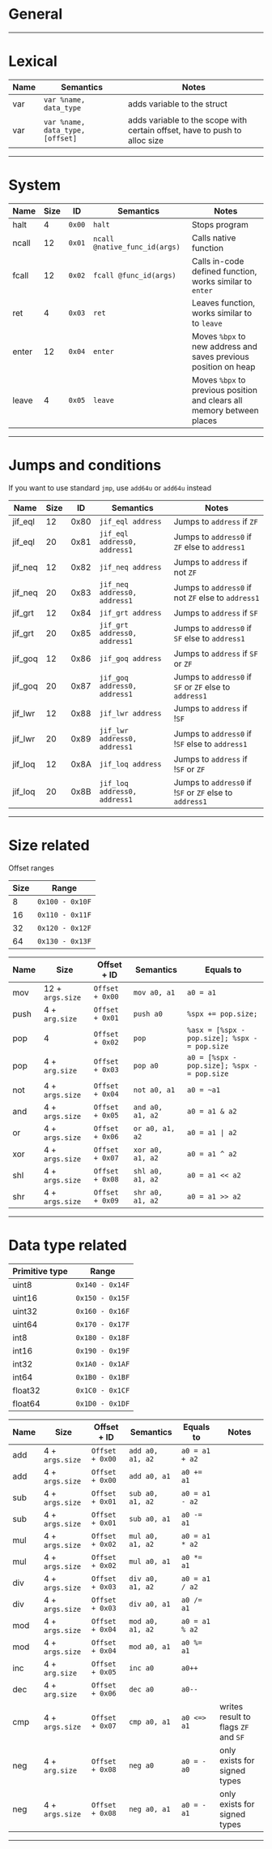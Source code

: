 # General

---

# Lexical

| Name | Semantics                        | Notes                                                                      |
| ---- | -------------------------------- | -------------------------------------------------------------------------- |
| var  | `var %name, data_type`           | adds variable to the struct                                                |
| var  | `var %name, data_type, [offset]` | adds variable to the scope with certain offset, have to push to alloc size |

---

# System

| Name  | Size | ID     | Semantics                     | Notes                                                                  |
| ----- | ---- | ------ | ----------------------------- | ---------------------------------------------------------------------- |
| halt  | 4    | `0x00` | `halt`                        | Stops program                                                          |
| ncall | 12   | `0x01` | `ncall @native_func_id(args)` | Calls native function                                                  |
| fcall | 12   | `0x02` | `fcall @func_id(args)`        | Calls in-code defined function, works similar to `enter`               |
| ret   | 4    | `0x03` | `ret`                         | Leaves function, works similar to to `leave`                           |
| enter | 12   | `0x04` | `enter`                       | Moves `%bpx` to new address and saves previous position on heap        |
| leave | 4    | `0x05` | `leave`                       | Moves `%bpx` to previous position and clears all memory between places |

---

# Jumps and conditions

If you want to use standard `jmp`, use `add64u` or `add64u` instead

| Name    | Size | ID   | Semantics                    | Notes                                                   |
| ------- | ---- | ---- | ---------------------------- | ------------------------------------------------------- |
| jif_eql | 12   | 0x80 | `jif_eql address`            | Jumps to `address` if `ZF`                              |
| jif_eql | 20   | 0x81 | `jif_eql address0, address1` | Jumps to `address0` if `ZF` else to `address1`          |
| jif_neq | 12   | 0x82 | `jif_neq address`            | Jumps to `address` if not `ZF`                          |
| jif_neq | 20   | 0x83 | `jif_neq address0, address1` | Jumps to `address0` if not `ZF` else to `address1`      |
| jif_grt | 12   | 0x84 | `jif_grt address`            | Jumps to `address` if `SF`                              |
| jif_grt | 20   | 0x85 | `jif_grt address0, address1` | Jumps to `address0` if `SF` else to `address1`          |
| jif_goq | 12   | 0x86 | `jif_goq address`            | Jumps to `address` if `SF` or `ZF`                      |
| jif_goq | 20   | 0x87 | `jif_goq address0, address1` | Jumps to `address0` if `SF` or `ZF` else to `address1`  |
| jif_lwr | 12   | 0x88 | `jif_lwr address`            | Jumps to `address` if !`SF`                             |
| jif_lwr | 20   | 0x89 | `jif_lwr address0, address1` | Jumps to `address0` if !`SF` else to `address1`         |
| jif_loq | 12   | 0x8A | `jif_loq address`            | Jumps to `address` if !`SF` or `ZF`                     |
| jif_loq | 20   | 0x8B | `jif_loq address0, address1` | Jumps to `address0` if !`SF` or `ZF` else to `address1` |

---

# Size related

Offset ranges

| Size | Range           |
| ---- | --------------- |
| 8    | `0x100 - 0x10F` |
| 16   | `0x110 - 0x11F` |
| 32   | `0x120 - 0x12F` |
| 64   | `0x130 - 0x13F` |

| Name | Size             | Offset + ID     | Semantics        | Equals to                                    |
| ---- | ---------------- | --------------- | ---------------- | -------------------------------------------- |
| mov  | 12 + `args.size` | `Offset + 0x00` | `mov a0, a1`     | `a0 = a1`                                    |
| push | 4 + `arg.size`   | `Offset + 0x01` | `push a0`        | `%spx += pop.size;`                          |
| pop  | 4                | `Offset + 0x02` | `pop`            | `%asx = [%spx - pop.size]; %spx -= pop.size` |
| pop  | 4 + `arg.size`   | `Offset + 0x03` | `pop a0`         | `a0 = [%spx - pop.size]; %spx -= pop.size`   |
| not  | 4 + `args.size`  | `Offset + 0x04` | `not a0, a1`     | `a0 = ~a1`                                   |
| and  | 4 + `args.size`  | `Offset + 0x05` | `and a0, a1, a2` | `a0 = a1 & a2`                               |
| or   | 4 + `args.size`  | `Offset + 0x06` | `or a0, a1, a2`  | `a0 = a1 \| a2`                              |
| xor  | 4 + `args.size`  | `Offset + 0x07` | `xor a0, a1, a2` | `a0 = a1 ^ a2`                               |
| shl  | 4 + `args.size`  | `Offset + 0x08` | `shl a0, a1, a2` | `a0 = a1 << a2`                              |
| shr  | 4 + `args.size`  | `Offset + 0x09` | `shr a0, a1, a2` | `a0 = a1 >> a2`                              |

---

# Data type related

| Primitive type | Range           |
| -------------- | --------------- |
| uint8          | `0x140 - 0x14F` |
| uint16         | `0x150 - 0x15F` |
| uint32         | `0x160 - 0x16F` |
| uint64         | `0x170 - 0x17F` |
| int8           | `0x180 - 0x18F` |
| int16          | `0x190 - 0x19F` |
| int32          | `0x1A0 - 0x1AF` |
| int64          | `0x1B0 - 0x1BF` |
| float32        | `0x1C0 - 0x1CF` |
| float64        | `0x1D0 - 0x1DF` |

| Name | Size            | Offset + ID     | Semantics        | Equals to      | Notes                                |
| ---- | --------------- | --------------- | ---------------- | -------------- | ------------------------------------ |
| add  | 4 + `args.size` | `Offset + 0x00` | `add a0, a1, a2` | `a0 = a1 + a2` |                                      |
| add  | 4 + `args.size` | `Offset + 0x00` | `add a0, a1`     | `a0 += a1`     |                                      |
| sub  | 4 + `args.size` | `Offset + 0x01` | `sub a0, a1, a2` | `a0 = a1 - a2` |                                      |
| sub  | 4 + `args.size` | `Offset + 0x01` | `sub a0, a1`     | `a0 -= a1`     |                                      |
| mul  | 4 + `args.size` | `Offset + 0x02` | `mul a0, a1, a2` | `a0 = a1 * a2` |                                      |
| mul  | 4 + `args.size` | `Offset + 0x02` | `mul a0, a1`     | `a0 *= a1`     |                                      |
| div  | 4 + `args.size` | `Offset + 0x03` | `div a0, a1, a2` | `a0 = a1 / a2` |                                      |
| div  | 4 + `args.size` | `Offset + 0x03` | `div a0, a1`     | `a0 /= a1`     |                                      |
| mod  | 4 + `args.size` | `Offset + 0x04` | `mod a0, a1, a2` | `a0 = a1 % a2` |                                      |
| mod  | 4 + `args.size` | `Offset + 0x04` | `mod a0, a1`     | `a0 %= a1`     |                                      |
| inc  | 4 + `arg.size`  | `Offset + 0x05` | `inc a0`         | `a0++`         |                                      |
| dec  | 4 + `arg.size`  | `Offset + 0x06` | `dec a0`         | `a0--`         |                                      |
| cmp  | 4 + `args.size` | `Offset + 0x07` | `cmp a0, a1`     | `a0 <=> a1`    | writes result to flags `ZF` and `SF` |
| neg  | 4 + `arg.size`  | `Offset + 0x08` | `neg a0`         | `a0 = -a0`     | only exists for signed types         |
| neg  | 4 + `args.size` | `Offset + 0x08` | `neg a0, a1`     | `a0 = -a1`     | only exists for signed types         |

---
